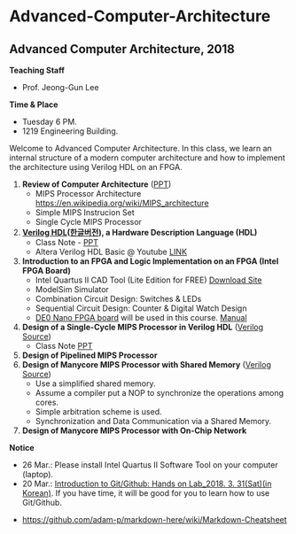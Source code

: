 # Advanced-Computer-Architecture

## Advanced Computer Architecture, 2018

**Teaching Staff**
  - Prof. Jeong-Gun Lee
  
**Time & Place**
  - Tuesday 6 PM.
  - 1219 Engineering Building.

Welcome to Advanced Computer Architecture. In this class, we learn an internal structure of a modern computer architecture and how to implement the architecture using Verilog HDL on an FPGA.

1. **Review of Computer Architecture** ([PPT](https://github.com/jeonggunlee/Advanced-Computer-Architecture/blob/master/PPTs/01_ACA_MIPS_SIMPLE_REVIEW.pptx))
    - MIPS Processor Architecture https://en.wikipedia.org/wiki/MIPS_architecture
    - Simple MIPS Instrucion Set
    - Single Cycle MIPS Processor
2. **[Verilog HDL](https://en.wikipedia.org/wiki/Verilog)([한글버전](https://ko.wikipedia.org/wiki/%EB%B2%A0%EB%A6%B4%EB%A1%9C%EA%B7%B8)), a Hardware Description Language (HDL)**
    - Class Note - [PPT](https://github.com/jeonggunlee/Advanced-Computer-Architecture/blob/master/PPTs/DDCA_Ch4.ppt)
    - Altera Verilog HDL Basic @ Youtube [LINK](https://www.youtube.com/watch?v=PJGvZSlsLKs)   
3. **Introduction to an FPGA and Logic Implementation on an FPGA (Intel FPGA Board)**
    - Intel Quartus II CAD Tool (Lite Edition for FREE) [Download Site](https://www.altera.com/downloads/download-center.html)
    - ModelSim Simulator
    - Combination Circuit Design: Switches & LEDs
    - Sequential Circuit Design: Counter & Digital Watch Design
    - [DE0 Nano FPGA board](http://www.terasic.com.tw/cgi-bin/page/archive.pl?Language=English&CategoryNo=165&No=593&PartNo=1) will be used in this course. [Manual](http://www.terasic.com.tw/cgi-bin/page/archive.pl?Language=English&CategoryNo=165&No=593&PartNo=4)
4. **Design of a Single-Cycle MIPS Processor in Verilog HDL** ([Verilog Source](https://github.com/jeonggunlee/Advanced-Computer-Architecture/tree/master/single_cycle_mips))
    - Class Note [PPT](https://github.com/jeonggunlee/Advanced-Computer-Architecture/blob/master/PPTs/DDCA_Ch7.ppt)
5. **Design of Pipelined MIPS Processor**
6. **Design of Manycore MIPS Processor with Shared Memory** ([Verilog Source](https://github.com/jeonggunlee/Advanced-Computer-Architecture/tree/master/single_cycle_manycore))
    - Use a simplified shared memory.
    - Assume a compiler put a NOP to synchronize the operations among cores.
    - Simple arbitration scheme is used.
    - Synchronization and Data Communication via a Shared Memory.
7. **Design of Manycore MIPS Processor with On-Chip Network**



**Notice**
 - 26 Mar.: Please install Intel Quartus II Software Tool on your computer (laptop).
 - 20 Mar.: [Introduction to Git/Github: Hands on Lab_2018. 3. 31(Sat)(in Korean)](https://docs.google.com/forms/d/e/1FAIpQLSfOOPkLq3dBOY98yRz9qHggdRZH1G9oL1A4YowY2ov2ZoLb0w/viewform). If you have time, it will be good for you to learn how to use Git/Github.

* https://github.com/adam-p/markdown-here/wiki/Markdown-Cheatsheet
